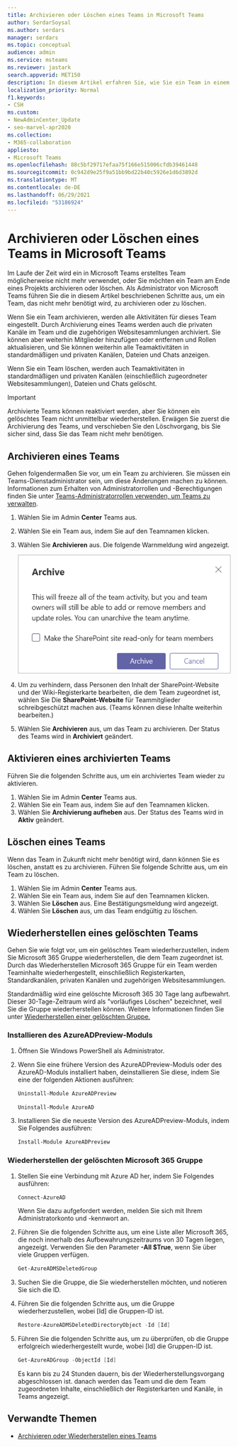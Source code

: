 ```yaml
---
title: Archivieren oder Löschen eines Teams in Microsoft Teams
author: SerdarSoysal
ms.author: serdars
manager: serdars
ms.topic: conceptual
audience: admin
ms.service: msteams
ms.reviewer: jastark
search.appverid: MET150
description: In diesem Artikel erfahren Sie, wie Sie ein Team in einem Ordner archivieren Microsoft Teams.
localization_priority: Normal
f1.keywords:
- CSH
ms.custom:
- NewAdminCenter_Update
- seo-marvel-apr2020
ms.collection:
- M365-collaboration
appliesto:
- Microsoft Teams
ms.openlocfilehash: 88c5bf29717efaa75f166e515006cfdb39461448
ms.sourcegitcommit: 0c942d9e25f9a51bb9bd22b40c5926e1d6d3892d
ms.translationtype: MT
ms.contentlocale: de-DE
ms.lasthandoff: 06/29/2021
ms.locfileid: "53186924"
---
```

# <a name="archive-or-delete-a-team-in-microsoft-teams"></a>Archivieren oder Löschen eines Teams in Microsoft Teams

Im Laufe der Zeit wird ein in Microsoft Teams erstelltes Team möglicherweise nicht mehr verwendet, oder Sie möchten ein Team am Ende eines Projekts archivieren oder löschen. Als Administrator von Microsoft Teams führen Sie die in diesem Artikel beschriebenen Schritte aus, um ein Team, das nicht mehr benötigt wird, zu archivieren oder zu löschen.

Wenn Sie ein Team archivieren, werden alle Aktivitäten für dieses Team eingestellt. Durch Archivierung eines Teams werden auch die privaten Kanäle im Team und die zugehörigen Websitesammlungen archiviert.  Sie können aber weiterhin Mitglieder hinzufügen oder entfernen und Rollen aktualisieren, und Sie können weiterhin alle Teamaktivitäten in standardmäßigen und privaten Kanälen, Dateien und Chats anzeigen.

Wenn Sie ein Team löschen, werden auch Teamaktivitäten in standardmäßigen und privaten Kanälen (einschließlich zugeordneter Websitesammlungen), Dateien und Chats gelöscht.

> [!IMPORTANT]
> Archivierte Teams können reaktiviert werden, aber Sie können ein gelöschtes Team nicht unmittelbar wiederherstellen. Erwägen Sie zuerst die Archivierung des Teams, und verschieben Sie den Löschvorgang, bis Sie sicher sind, dass Sie das Team nicht mehr benötigen.

## <a name="archive-a-team"></a>Archivieren eines Teams

Gehen folgendermaßen Sie vor, um ein Team zu archivieren. Sie müssen ein Teams-Dienstadministrator sein, um diese Änderungen machen zu können. Informationen zum Erhalten von Administratorrollen und -Berechtigungen finden Sie unter [Teams-Administratorrollen verwenden, um Teams zu verwalten](./using-admin-roles.md).

1. Wählen Sie im Admin **Center** Teams aus.
2. Wählen Sie ein Team aus, indem Sie auf den Teamnamen klicken.
3. Wählen Sie **Archivieren** aus. Die folgende Warnmeldung wird angezeigt.

    ![Screenshot der Teams-Archivierungsmeldung](media/teams-archive-message.png)

4. Um zu verhindern, dass Personen den Inhalt der SharePoint-Website und der Wiki-Registerkarte bearbeiten, die dem Team zugeordnet ist, wählen Sie Die **SharePoint-Website** für Teammitglieder schreibgeschützt machen aus. (Teams können diese Inhalte weiterhin bearbeiten.)
5. Wählen Sie **Archivieren** aus, um das Team zu archivieren. Der Status des Teams wird in **Archiviert** geändert.

## <a name="make-an-archived-team-active"></a>Aktivieren eines archivierten Teams

Führen Sie die folgenden Schritte aus, um ein archiviertes Team wieder zu aktivieren.

1. Wählen Sie im Admin **Center** Teams aus.
2. Wählen Sie ein Team aus, indem Sie auf den Teamnamen klicken.
3. Wählen Sie **Archivierung aufheben** aus. Der Status des Teams wird in **Aktiv** geändert.

## <a name="delete-a-team"></a>Löschen eines Teams

Wenn das Team in Zukunft nicht mehr benötigt wird, dann können Sie es löschen, anstatt es zu archivieren. Führen Sie folgende Schritte aus, um ein Team zu löschen.

1.  Wählen Sie im Admin **Center** Teams aus.
2.  Wählen Sie ein Team aus, indem Sie auf den Teamnamen klicken.
3.  Wählen Sie **Löschen** aus. Eine Bestätigungsmeldung wird angezeigt.
4.  Wählen Sie **Löschen** aus, um das Team endgültig zu löschen.

## <a name="restore-a-deleted-team"></a>Wiederherstellen eines gelöschten Teams

Gehen Sie wie folgt vor, um ein gelöschtes Team wiederherzustellen, indem Sie Microsoft 365 Gruppe wiederherstellen, die dem Team zugeordnet ist. Durch das Wiederherstellen Microsoft 365 Gruppe für ein Team werden Teaminhalte wiederhergestellt, einschließlich Registerkarten, Standardkanälen, privaten Kanälen und zugehörigen Websitesammlungen.

Standardmäßig wird eine gelöschte Microsoft 365 30 Tage lang aufbewahrt. Dieser 30-Tage-Zeitraum wird als "vorläufiges Löschen" bezeichnet, weil Sie die Gruppe wiederherstellen können. Weitere Informationen finden Sie unter [Wiederherstellen einer gelöschten Gruppe.](/microsoft-365/admin/create-groups/restore-deleted-group)

### <a name="install-the-azureadpreview-module"></a>Installieren des AzureADPreview-Moduls

1. Öffnen Sie Windows PowerShell als Administrator.
2. Wenn Sie eine frühere Version des AzureADPreview-Moduls oder des AzureAD-Moduls installiert haben, deinstallieren Sie diese, indem Sie eine der folgenden Aktionen ausführen:

    ```PowerShell
    Uninstall-Module AzureADPreview
    ```

    ```PowerShell
    Uninstall-Module AzureAD
    ```
3. Installieren Sie die neueste Version des AzureADPreview-Moduls, indem Sie Folgendes ausführen:

    ```PowerShell
    Install-Module AzureADPreview
    ```

### <a name="restore-the-deleted-microsoft-365-group"></a>Wiederherstellen der gelöschten Microsoft 365 Gruppe

1. Stellen Sie eine Verbindung mit Azure AD her, indem Sie Folgendes ausführen:
    ```PowerShell
    Connect-AzureAD
    ```
    Wenn Sie dazu aufgefordert werden, melden Sie sich mit Ihrem Administratorkonto und -kennwort an.  
2. Führen Sie die folgenden Schritte aus, um eine Liste aller Microsoft 365, die noch innerhalb des Aufbewahrungszeitraums von 30 Tagen liegen, angezeigt. Verwenden Sie den Parameter **-All $True**, wenn Sie über viele Gruppen verfügen.
    ```PowerShell
    Get-AzureADMSDeletedGroup
    ```
3. Suchen Sie die Gruppe, die Sie wiederherstellen möchten, und notieren Sie sich die ID.
4. Führen Sie die folgenden Schritte aus, um die Gruppe wiederherzustellen, wobei [Id] die Gruppen-ID ist.
    ```PowerShell
    Restore-AzureADMSDeletedDirectoryObject -Id [Id]
    ```
5.  Führen Sie die folgenden Schritte aus, um zu überprüfen, ob die Gruppe erfolgreich wiederhergestellt wurde, wobei [Id] die Gruppen-ID ist.
    ```PowerShell
    Get-AzureADGroup -ObjectId [Id]
    ```

    Es kann bis zu 24 Stunden dauern, bis der Wiederherstellungsvorgang abgeschlossen ist. danach werden das Team und die dem Team zugeordneten Inhalte, einschließlich der Registerkarten und Kanäle, in Teams angezeigt.
    
## <a name="related-topics"></a>Verwandte Themen

- [Archivieren oder Wiederherstellen eines Teams](https://support.microsoft.com/office/archive-or-restore-a-team-dc161cfd-b328-440f-974b-5da5bd98b5a7) 
